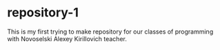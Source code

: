 # repository-1
This is my first trying to make repository for our classes of programming with Novoselski Alexey Kirillovich teacher.
